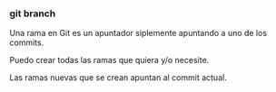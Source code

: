 ### git branch
Una rama en Git es un apuntador siplemente apuntando a uno de los commits.

Puedo crear todas las ramas que quiera y/o necesite.

Las ramas nuevas que  se crean apuntan al commit actual.
